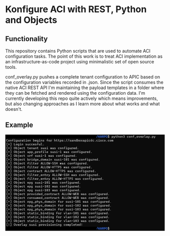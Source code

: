 # Konfigure ACI with REST, Python and Objects

## Functionality
This repository contains Python scripts that are used to automate ACI configuration tasks. The point of this work is to treat ACI implementation as an infrastructure-as-code project using minimalistic set of open source tools.

conf_overlay.py pushes a complete tenant configuration to APIC based on the configuration variables recorded in .json. Since the script consumes the native ACI REST API I'm maintaining the payload templates in a folder where they can be fetched and rendered using the configuration data. I'm currently developing this repo quite actively which means improvements, but also changing approaches as I learn more about what works and what doesn't. 

## Example

![image2](example.png)
